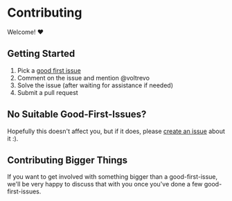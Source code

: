 # Contributing

Welcome! ❤️

## Getting Started

1. Pick a
   [good first issue](https://github.com/voltrevo/ValueScript/issues?q=is%3Aissue+is%3Aopen+label%3A%22good+first+issue%22)
2. Comment on the issue and mention @voltrevo
3. Solve the issue (after waiting for assistance if needed)
4. Submit a pull request

## No Suitable Good-First-Issues?

Hopefully this doesn't affect you, but if it does, please
[create an issue](https://github.com/voltrevo/ValueScript/issues/new?title=Good%20first%20issue%28s%29%20wanted&body=%28Please%20tell%20us%20a%20bit%20about%20yourself%20and%20what%20interests%20you%20about%20ValueScript.%29)
about it :).

## Contributing Bigger Things

If you want to get involved with something bigger than a good-first-issue, we'll
be very happy to discuss that with you once you've done a few good-first-issues.
